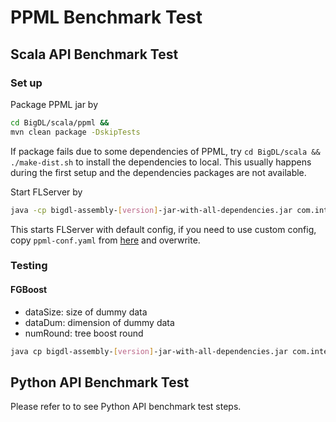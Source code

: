 # PPML Benchmark Test

## Scala API Benchmark Test

### Set up
Package PPML jar by
```bash
cd BigDL/scala/ppml &&
mvn clean package -DskipTests
```
If package fails due to some dependencies of PPML, try `cd BigDL/scala && ./make-dist.sh` to install the dependencies to local. This usually happens during the first setup and the dependencies packages are not available.

Start FLServer by
```bash
java -cp bigdl-assembly-[version]-jar-with-all-dependencies.jar com.intel.analytics.bigdl.ppml.fl.FLServer
```
This starts FLServer with default config, if you need to use custom config, copy `ppml-conf.yaml` from [here]() and overwrite.

### Testing
#### FGBoost
* dataSize: size of dummy data
* dataDum: dimension of dummy data
* numRound: tree boost round
```bash
java cp bigdl-assembly-[version]-jar-with-all-dependencies.jar com.intel.analytics.bigdl.ppml.fl.example.benchmark.FGBoostBenchmark --dataSize 100 --dataDim 100 --numRound 100
```

## Python API Benchmark Test
Please refer to []() to see Python API benchmark test steps.
